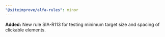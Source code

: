 ```yaml
---
"@siteimprove/alfa-rules": minor
---
```


**Added:** New rule SIA-R113 for testing minimum target size and spacing of clickable elements.
